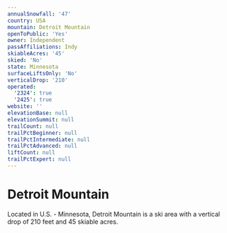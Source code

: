 ```yaml
---
annualSnowfall: '47'
country: USA
mountain: Detroit Mountain
openToPublic: 'Yes'
owner: Independent
passAffiliations: Indy
skiableAcres: '45'
skied: 'No'
state: Minnesota
surfaceLiftsOnly: 'No'
verticalDrop: '210'
operated:
  '2324': true
  '2425': true
website: ''
elevationBase: null
elevationSummit: null
trailCount: null
trailPctBeginner: null
trailPctIntermediate: null
trailPctAdvanced: null
liftCount: null
trailPctExpert: null
---
```



# Detroit Mountain

Located in U.S. - Minnesota, Detroit Mountain is a ski area with a vertical drop of 210 feet and 45 skiable acres.
